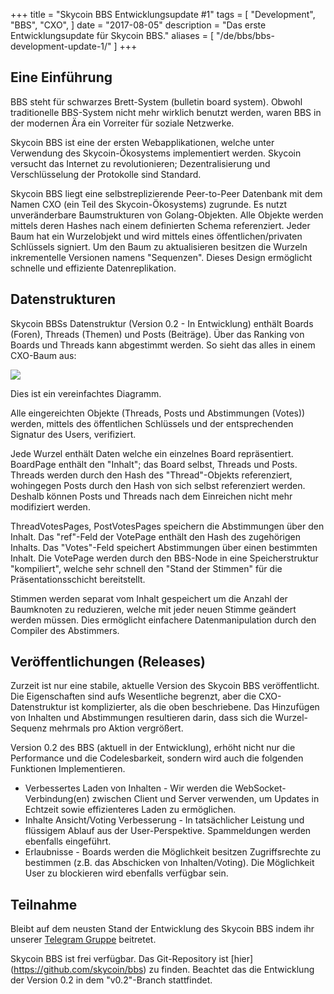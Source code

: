 +++
title = "Skycoin BBS Entwicklungsupdate #1"
tags = [
    "Development",
    "BBS",
    "CXO",
]
date = "2017-08-05"
description = "Das erste Entwicklungsupdate für Skycoin BBS."
aliases = [
	"/de/bbs/bbs-development-update-1/"
]
+++

## Eine Einführung

BBS steht für schwarzes Brett-System (bulletin board system). Obwohl traditionelle BBS-System nicht mehr wirklich benutzt werden, waren BBS in der modernen Ära ein Vorreiter für soziale Netzwerke.

Skycoin BBS ist eine der ersten Webapplikationen, welche unter Verwendung des Skycoin-Ökosystems implementiert werden.
Skycoin versucht das Internet zu revolutionieren; Dezentralisierung und Verschlüsselung der Protokolle sind Standard.

Skycoin BBS liegt eine selbstreplizierende Peer-to-Peer Datenbank mit dem Namen CXO (ein Teil des Skycoin-Ökosystems) zugrunde. Es nutzt unveränderbare Baumstrukturen von Golang-Objekten. Alle Objekte werden mittels deren Hashes nach einem definierten Schema referenziert. Jeder Baum hat ein Wurzelobjekt und wird mittels eines öffentlichen/privaten Schlüssels signiert. Um den Baum zu aktualisieren besitzen die Wurzeln inkrementelle Versionen namens "Sequenzen". Dieses Design ermöglicht schnelle und effiziente Datenreplikation.

## Datenstrukturen

Skycoin BBSs Datenstruktur (Version 0.2 - In Entwicklung) enthält Boards (Foren), Threads (Themen) und Posts (Beiträge). Über das Ranking von Boards und Threads kann abgestimmt werden. So sieht das alles in einem CXO-Baum aus:

![](/img/cxo_bbs_datastructure_v0.2.png)

Dies ist ein vereinfachtes Diagramm.

Alle eingereichten Objekte (Threads, Posts und Abstimmungen (Votes)) werden, mittels des öffentlichen Schlüssels und der entsprechenden Signatur des Users, verifiziert.

Jede Wurzel enthält Daten welche ein einzelnes Board repräsentiert. BoardPage enthält den "Inhalt"; das Board selbst, Threads und Posts. Threads werden durch den Hash des "Thread"-Objekts referenziert, wohingegen Posts durch den Hash von sich selbst referenziert werden. Deshalb können Posts und Threads nach dem Einreichen nicht mehr modifiziert werden.

ThreadVotesPages, PostVotesPages speichern die Abstimmungen über den Inhalt. Das "ref"-Feld der VotePage enthält den Hash des zugehörigen Inhalts. Das "Votes"-Feld speichert Abstimmungen über einen bestimmten Inhalt. Die VotePage werden durch den BBS-Node in eine Speicherstruktur "kompiliert", welche sehr schnell den "Stand der Stimmen" für die Präsentationsschicht bereitstellt.

Stimmen werden separat vom Inhalt gespeichert um die Anzahl der Baumknoten zu reduzieren, welche mit jeder neuen Stimme geändert werden müssen.
Dies ermöglicht einfachere Datenmanipulation durch den Compiler des Abstimmers.

## Veröffentlichungen (Releases)

Zurzeit ist nur eine stabile, aktuelle Version des Skycoin BBS veröffentlicht. Die Eigenschaften sind aufs Wesentliche begrenzt, aber die CXO-Datenstruktur ist komplizierter, als die oben beschriebene. Das Hinzufügen von Inhalten und Abstimmungen resultieren darin, dass sich die Wurzel-Sequenz mehrmals pro Aktion vergrößert.

Version 0.2 des BBS (aktuell in der Entwicklung), erhöht nicht nur die Performance und die Codelesbarkeit, sondern wird auch die folgenden Funktionen Implementieren.

* Verbessertes Laden von Inhalten - Wir werden die WebSocket-Verbindung(en) zwischen Client und Server verwenden, um Updates in Echtzeit sowie effizienteres Laden zu ermöglichen.
* Inhalte Ansicht/Voting Verbesserung - In tatsächlicher Leistung und flüssigem Ablauf aus der User-Perspektive. Spammeldungen werden ebenfalls eingeführt.
* Erlaubnisse - Boards werden die Möglichkeit besitzen Zugriffsrechte zu bestimmen (z.B. das Abschicken von Inhalten/Voting). Die Möglichkeit User zu blockieren wird ebenfalls verfügbar sein.

## Teilnahme

Bleibt auf dem neusten Stand der Entwicklung des Skycoin BBS indem ihr unserer [Telegram Gruppe](https://t.me/skycoinbbs) beitretet.

Skycoin BBS ist frei verfügbar. Das Git-Repository ist [hier] (https://github.com/skycoin/bbs) zu finden. Beachtet das die Entwicklung der Version 0.2 in dem "v0.2"-Branch stattfindet.
